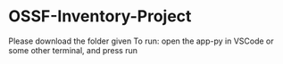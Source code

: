# OSSF-Inventory-Project

Please download the folder given
To run: open the app-py in VSCode or some other terminal, and press run
